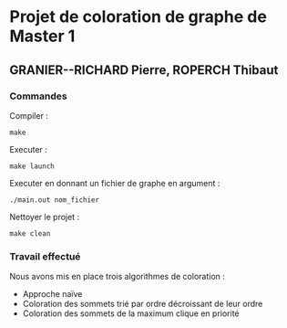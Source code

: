 # Projet de coloration de graphe de Master 1

## GRANIER--RICHARD Pierre, ROPERCH Thibaut

### Commandes

Compiler :

    make

Executer :

    make launch

Executer en donnant un fichier de graphe en argument :

    ./main.out nom_fichier

Nettoyer le projet :

    make clean

### Travail effectué

Nous avons mis en place trois algorithmes de coloration :
* Approche naïve
* Coloration des sommets trié par ordre décroissant de leur ordre
* Coloration des sommets de la maximum clique en priorité

